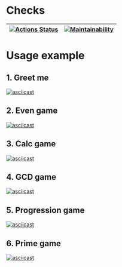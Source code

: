 
# Checks

| [![Actions Status](https://github.com/stanmoskalenko/java-project-61/actions/workflows/hexlet-check.yml/badge.svg)](https://github.com/stanmoskalenko/java-project-61/actions)  | [![Maintainability](https://api.codeclimate.com/v1/badges/9fce97e89f4ff3dd9d37/maintainability)](https://codeclimate.com/github/stanmoskalenko/java-project-61/maintainability) |
|---|----|

# Usage example

## 1. Greet me
[![asciicast](https://asciinema.org/a/lQX3sqXT7r338fApbdlkWRhES.svg)](https://asciinema.org/a/lQX3sqXT7r338fApbdlkWRhES)

## 2. Even game
[![asciicast](https://asciinema.org/a/mSxvGwc0rhGu6UqzzHAiGDC4L.svg)](https://asciinema.org/a/mSxvGwc0rhGu6UqzzHAiGDC4L)

## 3. Calc game
[![asciicast](https://asciinema.org/a/KGW9l7k0ruMtqctmPrGPTnlZY.svg)](https://asciinema.org/a/KGW9l7k0ruMtqctmPrGPTnlZY)

## 4. GCD game 
[![asciicast](https://asciinema.org/a/zWjscmdoYtBVeOAVRkxAJ5DuX.svg)](https://asciinema.org/a/zWjscmdoYtBVeOAVRkxAJ5DuX)

## 5. Progression game 
[![asciicast](https://asciinema.org/a/gPFVSks5o0HWF79jp1uzH1H2g.svg)](https://asciinema.org/a/gPFVSks5o0HWF79jp1uzH1H2g)

## 6. Prime game
[![asciicast](https://asciinema.org/a/Ks7BJwbBa1wt35vA1AjxmcNCc.svg)](https://asciinema.org/a/Ks7BJwbBa1wt35vA1AjxmcNCc)
